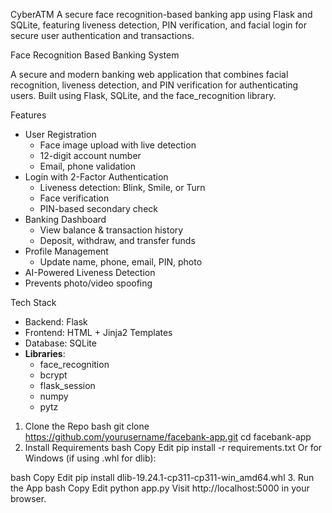CyberATM
A secure face recognition-based banking app using Flask and SQLite, featuring liveness detection, PIN verification, and facial login for secure user authentication and transactions.

Face Recognition Based Banking System

A secure and modern banking web application that combines facial recognition, liveness detection, and PIN verification for authenticating users. Built using Flask, SQLite, and the face_recognition library.

Features

- User Registration
  - Face image upload with live detection
  - 12-digit account number
  - Email, phone validation
- Login with 2-Factor Authentication
  - Liveness detection: Blink, Smile, or Turn
  - Face verification
  - PIN-based secondary check
- Banking Dashboard
  - View balance & transaction history
  - Deposit, withdraw, and transfer funds
- Profile Management
  - Update name, phone, email, PIN, photo
-  AI-Powered Liveness Detection
  - Prevents photo/video spoofing

Tech Stack

- Backend: Flask
- Frontend: HTML + Jinja2 Templates
- Database: SQLite
- **Libraries**: 
  - face_recognition
  - bcrypt
  - flask_session
  - numpy
  - pytz


1. Clone the Repo
bash
git clone https://github.com/yourusername/facebank-app.git
cd facebank-app
2. Install Requirements
bash
Copy
Edit
pip install -r requirements.txt
Or for Windows (if using .whl for dlib):

bash
Copy
Edit
pip install dlib-19.24.1-cp311-cp311-win_amd64.whl
3. Run the App
bash
Copy
Edit
python app.py
Visit http://localhost:5000 in your browser.
